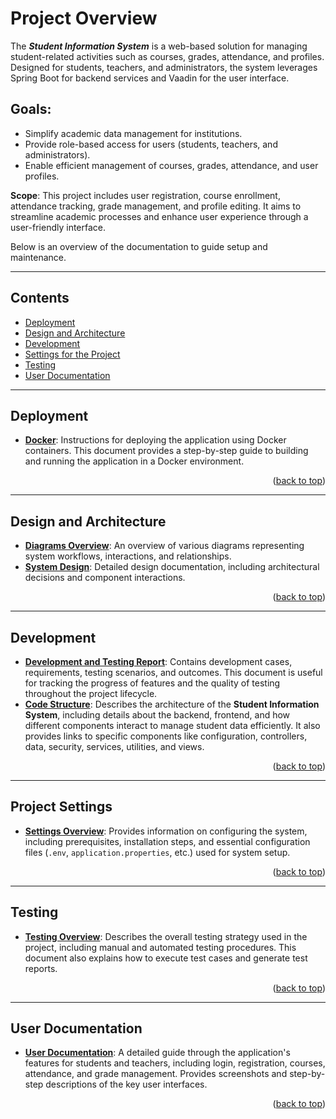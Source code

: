 # Project Overview

The ***Student Information System*** is a web-based solution for managing student-related activities such as courses, grades, attendance, and profiles. Designed for students, teachers, and administrators, the system leverages Spring Boot for backend services and Vaadin for the user interface.

## Goals:

- Simplify academic data management for institutions.
- Provide role-based access for users (students, teachers, and administrators).
- Enable efficient management of courses, grades, attendance, and user profiles.

**Scope**: This project includes user registration, course enrollment, attendance tracking, grade management, and profile editing. It aims to streamline academic processes and enhance user experience through a user-friendly interface.

Below is an overview of the documentation to guide setup and maintenance.

---

## Contents
- [Deployment](#deployment)
- [Design and Architecture](#design-and-architecture)
- [Development](#development)
- [Settings for the Project](#project-settings)
- [Testing](#testing)
- [User Documentation](#user-documentation)

---

## Deployment
- **[Docker](../deployment/docker.md)**: Instructions for deploying the application using Docker containers. This document provides a step-by-step guide to building and running the application in a Docker environment.

<p align="right">(<a href="#project-overview">back to top</a>)</p>

---

## Design and Architecture
- **[Diagrams Overview](../design-and-architecture/architecture-diagrams.md)**: An overview of various diagrams representing system workflows, interactions, and relationships.
- **[System Design](../design-and-architecture/system-design.md)**: Detailed design documentation, including architectural decisions and component interactions.

<p align="right">(<a href="#project-overview">back to top</a>)</p>

---

## Development
- **[Development and Testing Report](../development/development-cases/development_and_testing_report.md)**: Contains development cases, requirements, testing scenarios, and outcomes. This document is useful for tracking the progress of features and the quality of testing throughout the project lifecycle.
- **[Code Structure](../development/code-structure/code-structure.md)**: Describes the architecture of the **Student Information System**, including details about the backend, frontend, and how different components interact to manage student data efficiently. It also provides links to specific components like configuration, controllers, data, security, services, utilities, and views.

<p align="right">(<a href="#project-overview">back to top</a>)</p>

---

## Project Settings
- **[Settings Overview](../development/project-settings/settings-overview.md)**: Provides information on configuring the system, including prerequisites, installation steps, and essential configuration files (`.env`, `application.properties`, etc.) used for system setup.

<p align="right">(<a href="#project-overview">back to top</a>)</p>

---

## Testing
- **[Testing Overview](../testing/testing-overview.md)**: Describes the overall testing strategy used in the project, including manual and automated testing procedures. This document also explains how to execute test cases and generate test reports.

<p align="right">(<a href="#project-overview">back to top</a>)</p>

---

## User Documentation
- **[User Documentation](../user-documentation/application-walkthrough.md)**: A detailed guide through the application's features for students and teachers, including login, registration, courses, attendance, and grade management. Provides screenshots and step-by-step descriptions of the key user interfaces.

<p align="right">(<a href="#project-overview">back to top</a>)</p>


